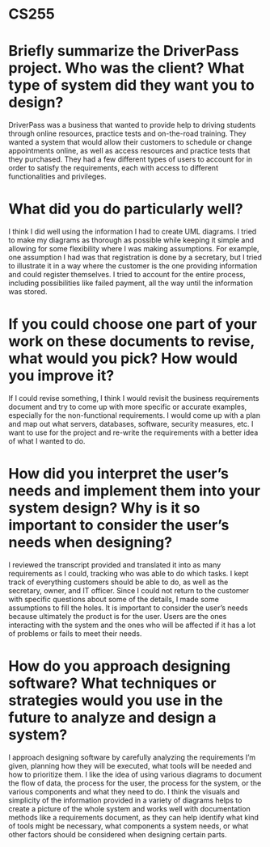 # CS255

# Briefly summarize the DriverPass project. Who was the client? What type of system did they want you to design?
DriverPass was a business that wanted to provide help to driving students through online resources, practice tests and on-the-road training.  They wanted a system that would allow their customers to schedule or change appointments online, as well as access resources and practice tests that they purchased.  They had a few different types of users to account for in order to satisfy the requirements, each with access to different functionalities and privileges.

# What did you do particularly well?
I think I did well using the information I had to create UML diagrams.  I tried to make my diagrams as thorough as possible while keeping it simple and allowing for some flexibility where I was making assumptions.  For example, one assumption I had was that registration is done by a secretary, but I tried to illustrate it in a way where the customer is the one providing information and could register themselves.  I tried to account for the entire process, including possibilities like failed payment, all the way until the information was stored.

# If you could choose one part of your work on these documents to revise, what would you pick? How would you improve it?
If I could revise something, I think I would revisit the business requirements document and try to come up with more specific or accurate examples, especially for the non-functional requirements.  I would come up with a plan and map out what servers, databases, software, security measures, etc. I want to use for the project and re-write the requirements with a better idea of what I wanted to do.

# How did you interpret the user’s needs and implement them into your system design? Why is it so important to consider the user’s needs when designing?
I reviewed the transcript provided and translated it into as many requirements as I could, tracking who was able to do which tasks.  I kept track of everything customers should be able to do, as well as the secretary, owner, and IT officer.  Since I could not return to the customer with specific questions about some of the details, I made some assumptions to fill the holes.  It is important to consider the user’s needs because ultimately the product is for the user.  Users are the ones interacting with the system and the ones who will be affected if it has a lot of problems or fails to meet their needs.

# How do you approach designing software? What techniques or strategies would you use in the future to analyze and design a system?
I approach designing software by carefully analyzing the requirements I’m given, planning how they will be executed, what tools will be needed and how to prioritize them.  I like the idea of using various diagrams to document the flow of data, the process for the user, the process for the system, or the various components and what they need to do.  I think the visuals and simplicity of the information provided in a variety of diagrams helps to create a picture of the whole system and works well with documentation methods like a requirements document, as they can help identify what kind of tools might be necessary, what components a system needs, or what other factors should be considered when designing certain parts.
